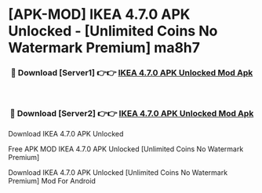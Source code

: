 # [APK-MOD] IKEA 4.7.0 APK Unlocked - [Unlimited Coins No Watermark Premium] ma8h7



<div align="center">
<h3>🔴 Download [Server1] 👉👉 <a href="https://momento.my/?title=IKEA_4.7.0_APK_Unlocked">IKEA 4.7.0 APK Unlocked Mod Apk</a></h3><br>

<h3>🔴 Download [Server2] 👉👉 <a href="https://momento.my/?title=IKEA_4.7.0_APK_Unlocked">IKEA 4.7.0 APK Unlocked Mod Apk</a></h3>
</div>



Download IKEA 4.7.0 APK Unlocked 

Free APK MOD IKEA 4.7.0 APK Unlocked [Unlimited Coins No Watermark Premium]

Download IKEA 4.7.0 APK Unlocked [Unlimited Coins No Watermark Premium] Mod For Android
